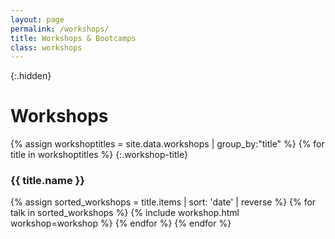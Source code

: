 ```yaml
---
layout: page
permalink: /workshops/
title: Workshops & Bootcamps
class: workshops
---
```



{:.hidden}
# Workshops

{% assign workshoptitles = site.data.workshops | group_by:"title" %}
{% for title in workshoptitles %}
{:.workshop-title}
### {{ title.name }}
{% assign sorted_workshops = title.items | sort: 'date' | reverse %}
{% for talk in sorted_workshops  %}
  {% include workshop.html workshop=workshop %}
{% endfor %}
{% endfor %}
